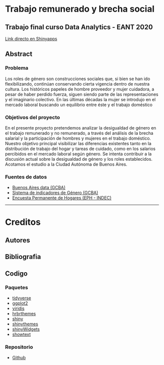 # Trabajo remunerado y brecha social
## Trabajo final curso Data Analytics - EANT 2020

[Link directo en Shinyapps](https://santiago-lator.shinyapps.io/proyecto-final-EANT)

## Abstract
### Problema

Los roles de género son construcciones sociales que, si bien se han ido flexibilizando, continúan conservando cierta vigencia dentro de nuestra cultura.
Los históricos papeles de hombre proveedor y mujer cuidadora, a pesar de haber perdido fuerza, siguen siendo parte de las representaciones y el imaginario colectivo.
En las últimas décadas la mujer se introdujo en el mercado laboral buscando un equilibrio entre éste y el trabajo doméstico

### Objetivos del proyecto

En el presente proyecto pretendemos analizar la desigualdad de género en el trabajo remunerado y no remunerado, a través del análisis de la brecha salarial y la participación de hombres y mujeres en el trabajo doméstico.
Nuestro objetivo principal visibilizar las diferencias existentes tanto en la distribución de trabajo del hogar y tareas de cuidado, como en los salarios percibidos en el mercado laboral según género. Se intenta contribuir a la discusión actual sobre la desigualdad de género y los roles establecidos.
Acotamos el estudio a la Ciudad Autónoma de Buenos Aires.

### Fuentes de datos

- [Buenos Aires data (GCBA)](https://data.buenosaires.gob.ar)
- [Sistema de indicadores de Género (GCBA)](https://www.estadisticaciudad.gob.ar)
- [Encuesta Permanente de Hogares (EPH - INDEC)](https://www.indec.gob.ar/indec/web/Institucional-Indec-BasesDeDatos)

---

# Creditos
## Autores

## Bibliografia

## Codigo

### Paquetes
- [tidyverse](https://www.tidyverse.org/)
- [ggplot2](https://ggplot2.tidyverse.org/])
- [viridis](https://cran.r-project.org/web/packages/viridis/vignettes/intro-to-viridis.html)
- [hrbrthemes](https://github.com/hrbrmstr/hrbrthemes)
- [shiny](https://shiny.rstudio.com/)
- [shinythemes](https://rstudio.github.io/shinythemes/)
- [shinyWidgets](https://github.com/dreamRs/shinyWidgets)
- [showtext](https://github.com/yixuan/showtext)


### Repositorio

- [Github](https://github.com/santiagolator/data_analytics/tree/master/R/shinny_apps/proyecto-final-EANT)

